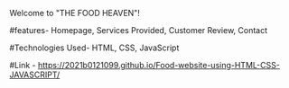 Welcome to "THE FOOD HEAVEN"!

#features-
Homepage,
Services Provided,
Customer Review,
Contact 

#Technologies Used-
HTML,
CSS,
JavaScript

#Link - https://2021b0121099.github.io/Food-website-using-HTML-CSS-JAVASCRIPT/
